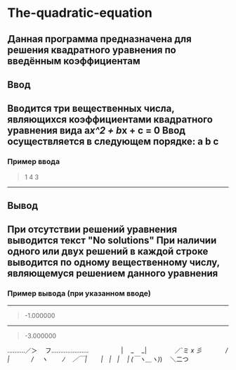 # The-quadratic-equation
Данная программа предназначена для решения квадратного уравнения по введённым коэффициентам
---
## Ввод
Вводится три вещественных числа, являющихся коэффициентами квадратного уравнения вида a*x^2 + b*x + c = 0
Ввод осуществляется в следующем порядке: a b c
---
### Пример ввода
>1 4 3
---
## Вывод
При отсутствии решений уравнения выводится текст "No solutions"
При наличии одного или двух решений в каждой строке выводится по одному вещественному числу, являющемуся решением данного уравнения
---
### Пример вывода (при указанном вводе)
---
>-1.000000
---
>-3.000000

..........／＞　 フ.....................
　　　　　| 　_　 _|
　 　　　／`ミ _x 彡
　　 　 /　　　 　 |
　　　 /　 ヽ　　 ﾉ
　／￣|　　 |　|　|
　| (￣ヽ＿_ヽ_)_)
　＼二つ
